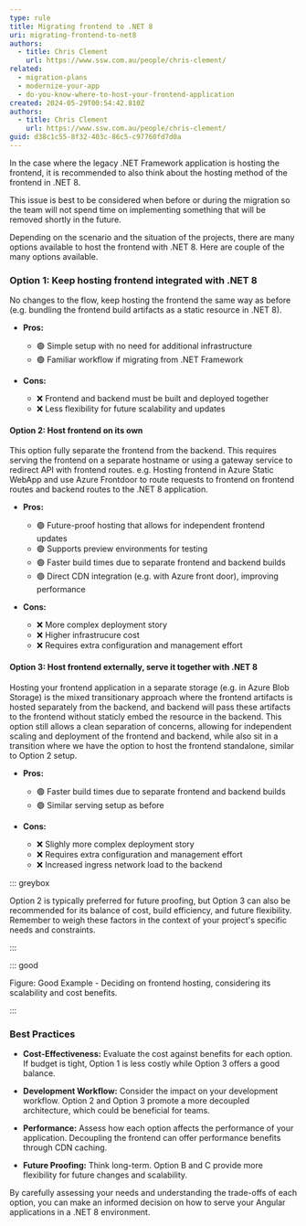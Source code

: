 ```yaml
---
type: rule
title: Migrating frontend to .NET 8
uri: migrating-frontend-to-net8
authors:
  - title: Chris Clement
    url: https://www.ssw.com.au/people/chris-clement/
related:
  - migration-plans
  - modernize-your-app
  - do-you-know-where-to-host-your-frontend-application
created: 2024-05-29T00:54:42.810Z
authors:
  - title: Chris Clement
    url: https://www.ssw.com.au/people/chris-clement/
guid: d38c1c55-8f32-403c-86c5-c97760fd7d0a
---
```


In the case where the legacy .NET Framework application is hosting the frontend, it is recommended to also think about the hosting method of the frontend in .NET 8.

This issue is best to be considered when before or during the migration so the team will not spend time on implementing something that will be removed shortly in the future.


<!--endintro-->

Depending on the scenario and the situation of the projects, there are many options available to host the frontend with .NET 8. Here are couple of the many options available.

### Option 1: Keep hosting frontend integrated with .NET 8 

No changes to the flow, keep hosting the frontend the same way as before (e.g. bundling the frontend build artifacts as a static resource in .NET 8).

- **Pros:**
  - 🟢 Simple setup with no need for additional infrastructure
  - 🟢 Familiar workflow if migrating from .NET Framework

- **Cons:**
  - ❌ Frontend and backend must be built and deployed together
  - ❌ Less flexibility for future scalability and updates



#### Option 2: Host frontend on its own

This option fully separate the frontend from the backend. This requires serving the frontend on a separate hostname or using a gateway service to redirect API with frontend routes.
e.g. Hosting frontend in Azure Static WebApp and use Azure Frontdoor to route requests to frontend on frontend routes and backend routes to the .NET 8 application.

- **Pros:**
  - 🟢 Future-proof hosting that allows for independent frontend updates
  - 🟢 Supports preview environments for testing
  - 🟢 Faster build times due to separate frontend and backend builds
  - 🟢 Direct CDN integration (e.g. with Azure front door), improving performance

- **Cons:**
  - ❌ More complex deployment story
  - ❌ Higher infrastrucure cost
  - ❌ Requires extra configuration and management effort

 

#### Option 3: Host frontend externally, serve it together with .NET 8

Hosting your frontend application in a separate storage (e.g. in Azure Blob Storage) is the mixed transitionary approach where the frontend artifacts is hosted separately from the backend, and backend will pass these artifacts to the frontend without staticly embed the resource in the backend.
This option still allows a clean separation of concerns, allowing for independent scaling and deployment of the frontend and backend, while also sit in a transition where we have the option to host the frontend standalone, similar to Option 2 setup.

- **Pros:**
  - 🟢 Faster build times due to separate frontend and backend builds
  - 🟢 Similar serving setup as before

- **Cons:**
  - ❌ Slighly more complex deployment story
  - ❌ Requires extra configuration and management effort
  - ❌ Increased ingress network load to the backend



::: greybox

Option 2 is typically preferred for future proofing, but Option 3 can also be recommended for its balance of cost, build efficiency, and future flexibility. Remember to weigh these factors in the context of your project's specific needs and constraints.

:::


::: good 

Figure: Good Example - Deciding on frontend hosting, considering its scalability and cost benefits.

:::

 
### Best Practices


- **Cost-Effectiveness:** Evaluate the cost against benefits for each option. If budget is tight, Option 1 is less costly while Option 3 offers a good balance.

- **Development Workflow:** Consider the impact on your development workflow. Option 2 and Option 3 promote a more decoupled architecture, which could be beneficial for teams.

- **Performance:** Assess how each option affects the performance of your application. Decoupling the frontend can offer performance benefits through CDN caching.

- **Future Proofing:** Think long-term. Option B and C provide more flexibility for future changes and scalability.


By carefully assessing your needs and understanding the trade-offs of each option, you can make an informed decision on how to serve your Angular applications in a .NET 8 environment.


